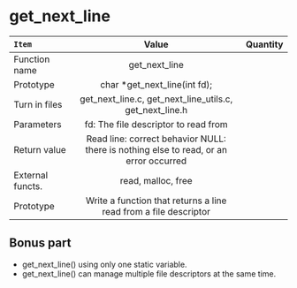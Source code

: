 # get_next_line

<code>Item      | Value | Quantity
:-------- |:-----:| -------:
Function name  | get_next_line
Prototype     | char *get_next_line(int fd);
Turn in files| get_next_line.c, get_next_line_utils.c, get_next_line.h
Parameters     | fd: The file descriptor to read from   
Return value     | Read line: correct behavior NULL: there is nothing else to read, or an error occurred 
External functs.     | read, malloc, free
Prototype     | Write a function that returns a line read from a file descriptor 
</code>

## Bonus part
- get_next_line() using only one static variable.
- get_next_line() can manage multiple file descriptors at the same time.

